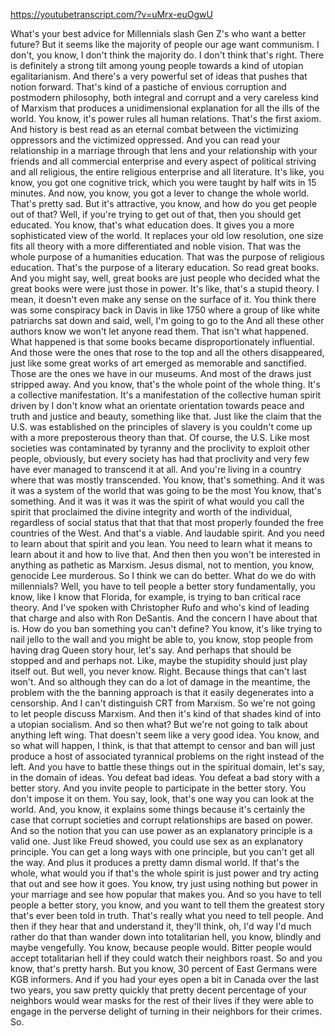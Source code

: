 https://youtubetranscript.com/?v=uMrx-euOgwU

 What's your best advice for Millennials slash Gen Z's who want a better future? But it seems like the majority of people our age want communism. I don't, you know, I don't think the majority do. I don't think that's right. There is definitely a strong tilt among young people towards a kind of utopian egalitarianism. And there's a very powerful set of ideas that pushes that notion forward. That's kind of a pastiche of envious corruption and postmodern philosophy, both integral and corrupt and a very careless kind of Marxism that produces a unidimensional explanation for all the ills of the world. You know, it's power rules all human relations. That's the first axiom. And history is best read as an eternal combat between the victimizing oppressors and the victimized oppressed. And you can read your relationship in a marriage through that lens and your relationship with your friends and all commercial enterprise and every aspect of political striving and all religious, the entire religious enterprise and all literature. It's like, you know, you got one cognitive trick, which you were taught by half wits in 15 minutes. And now, you know, you got a lever to change the whole world. That's pretty sad. But it's attractive, you know, and how do you get people out of that? Well, if you're trying to get out of that, then you should get educated. You know, that's what education does. It gives you a more sophisticated view of the world. It replaces your old low resolution, one size fits all theory with a more differentiated and noble vision. That was the whole purpose of a humanities education. That was the purpose of religious education. That's the purpose of a literary education. So read great books. And you might say, well, great books are just people who decided what the great books were were just those in power. It's like, that's a stupid theory. I mean, it doesn't even make any sense on the surface of it. You think there was some conspiracy back in Davis in like 1750 where a group of like white patriarchs sat down and said, well, I'm going to go to the And all these other authors know we won't let anyone read them. That isn't what happened. What happened is that some books became disproportionately influential. And those were the ones that rose to the top and all the others disappeared, just like some great works of art emerged as memorable and sanctified. Those are the ones we have in our museums. And most of the draws just stripped away. And you know, that's the whole point of the whole thing. It's a collective manifestation. It's a manifestation of the collective human spirit driven by I don't know what an orientate orientation towards peace and truth and justice and beauty, something like that. Just like the claim that the U.S. was established on the principles of slavery is you couldn't come up with a more preposterous theory than that. Of course, the U.S. Like most societies was contaminated by tyranny and the proclivity to exploit other people, obviously, but every society has had that proclivity and very few have ever managed to transcend it at all. And you're living in a country where that was mostly transcended. You know, that's something. And it was it was a system of the world that was going to be the most You know, that's something. And it was it was it was the spirit of what would you call the spirit that proclaimed the divine integrity and worth of the individual, regardless of social status that that that that most properly founded the free countries of the West. And that's a viable. And laudable spirit. And you need to learn about that spirit and you lean. You need to learn what it means to learn about it and how to live that. And then then you won't be interested in anything as pathetic as Marxism. Jesus dismal, not to mention, you know, genocide Lee murderous. So I think we can do better. What do we do with millennials? Well, you have to tell people a better story fundamentally, you know, like I know that Florida, for example, is trying to ban critical race theory. And I've spoken with Christopher Rufo and who's kind of leading that charge and also with Ron DeSantis. And the concern I have about that is. How do you ban something you can't define? You know, it's like trying to nail jello to the wall and you might be able to, you know, stop people from having drag Queen story hour, let's say. And perhaps that should be stopped and and perhaps not. Like, maybe the stupidity should just play itself out. But well, you never know. Right. Because things that can't last won't. And so although they can do a lot of damage in the meantime, the problem with the the banning approach is that it easily degenerates into a censorship. And I can't distinguish CRT from Marxism. So we're not going to let people discuss Marxism. And then it's kind of that shades kind of into a utopian socialism. And so then what? But we're not going to talk about anything left wing. That doesn't seem like a very good idea. You know, and so what will happen, I think, is that that attempt to censor and ban will just produce a host of associated tyrannical problems on the right instead of the left. And you have to battle these things out in the spiritual domain, let's say, in the domain of ideas. You defeat bad ideas. You defeat a bad story with a better story. And you invite people to participate in the better story. You don't impose it on them. You say, look, that's one way you can look at the world. And, you know, it explains some things because it's certainly the case that corrupt societies and corrupt relationships are based on power. And so the notion that you can use power as an explanatory principle is a valid one. Just like Freud showed, you could use sex as an explanatory principle. You can get a long ways with one principle, but you can't get all the way. And plus it produces a pretty damn dismal world. If that's the whole, what would you if that's the whole spirit is just power and try acting that out and see how it goes. You know, try just using nothing but power in your marriage and see how popular that makes you. And so you have to tell people a better story, you know, and you want to tell them the greatest story that's ever been told in truth. That's really what you need to tell people. And then if they hear that and understand it, they'll think, oh, I'd way I'd much rather do that than wander down into totalitarian hell, you know, blindly and maybe vengefully. You know, because people would. Bitter people would accept totalitarian hell if they could watch their neighbors roast. So and you know, that's pretty harsh. But you know, 30 percent of East Germans were KGB informers. And if you had your eyes open a bit in Canada over the last two years, you saw pretty quickly that pretty decent percentage of your neighbors would wear masks for the rest of their lives if they were able to engage in the perverse delight of turning in their neighbors for their crimes. So.